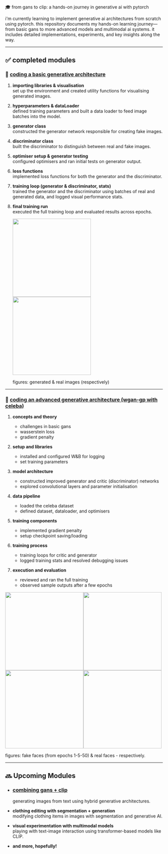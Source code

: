 🎓 from gans to clip: a hands-on journey in generative ai with pytorch

i'm currently learning to implement generative ai architectures from scratch using pytorch. this repository documents my hands-on learning journey—from basic gans to more advanced models and multimodal ai systems. it includes detailed implementations, experiments, and key insights along the way.

---

## ✅ completed modules

### 🧱 [coding a basic generative architecture](basic_gan.ipynb)
1. **importing libraries & visualisation**  
   set up the environment and created utility functions for visualising generated images.

2. **hyperparameters & dataLoader**  
   defined training parameters and built a data loader to feed image batches into the model.

3. **generator class**  
   constructed the generator network responsible for creating fake images.

4. **discriminator class**  
   built the discriminator to distinguish between real and fake images.

5. **optimiser setup & generator testing**  
   configured optimisers and ran initial tests on generator output.

6. **loss functions**  
   implemented loss functions for both the generator and the discriminator.

7. **training loop (generator & discriminator, stats)**  
   trained the generator and the discriminator using batches of real and generated data, and logged visual performance stats.
   
8. **final training run**  
   executed the full training loop and evaluated results across epochs.
   

   <img src="https://github.com/user-attachments/assets/0c6f3f6d-4290-4fc9-b3bf-a7d9c892fffb" width="250"/><img src="https://github.com/user-attachments/assets/8024ae65-ae0a-4a6d-a69a-d08e88058818" width="250"/>
   
   figures: generated & real images (respectively)
   
---

### 🚀 [coding an advanced generative architecture (wgan-gp with celeba)](advanced_gan.ipynb)

1. **concepts and theory**  
   - challenges in basic gans  
   - wasserstein loss  
   - gradient penalty  

2. **setup and libraries**  
   - installed and configured W&B for logging  
   - set training parameters  

3. **model architecture**  
   - constructed improved generator and critic (discriminator) networks  
   - explored convolutional layers and parameter initialisation  

4. **data pipeline**  
   - loaded the celeba dataset  
   - defined dataset, dataloader, and optimisers  

5. **training components**  
   - implemented gradient penalty  
   - setup checkpoint saving/loading  

6. **training process**  
   - training loops for critic and generator  
   - logged training stats and resolved debugging issues  

7. **execution and evaluation**  
   - reviewed and ran the full training  
   - observed sample outputs after a few epochs

<img src="https://github.com/user-attachments/assets/b87961d8-2f8c-4df7-890d-7e1c2c422aeb" width="250"/><img src="https://github.com/user-attachments/assets/1f883913-3f49-414d-a4e8-9f409ab91d83" width="250"/><img src="https://github.com/user-attachments/assets/7dabbb2c-a4c4-4582-b9e8-c7111263a12c" width="250"/><img src="https://github.com/user-attachments/assets/9e00a9d6-d99b-4e3e-81ee-60d9449cee8a" width="250"/>

figures: fake faces (from epochs 1-5-50)  & real faces - respectively.

---

## 🔜 Upcoming Modules

- ### [combining gans + clip](clip+vqgan.ipynb)  
  generating images from text using hybrid generative architectures.

- **clothing editing with segmentation + generation**  
  modifying clothing items in images with segmentation and generative AI.

- **visual experimentation with multimodal models**  
  playing with text-image interaction using transformer-based models like CLIP.

- **and more, hopefully!**
